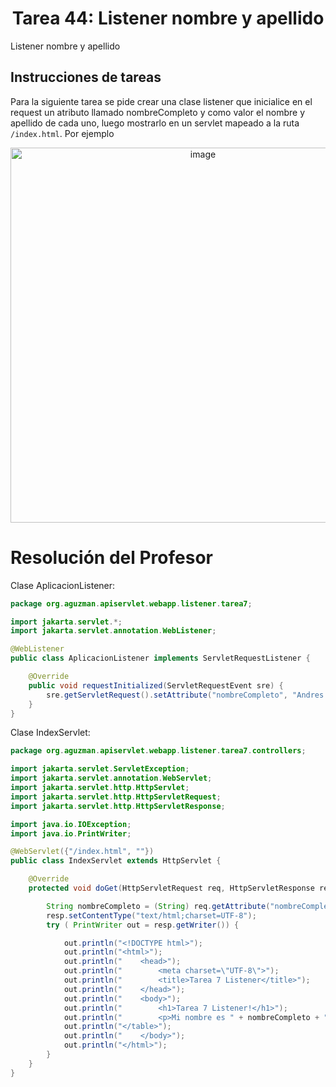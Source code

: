<h1 align="center">Tarea 44: Listener nombre y apellido</h1>
<p>Listener nombre y apellido</p>
<h2>Instrucciones de tareas</h2>

Para la siguiente tarea se pide crear una clase listener que inicialice en el request un atributo llamado nombreCompleto y como valor el nombre y apellido de cada uno, luego mostrarlo en un servlet mapeado a la ruta `/index.html`. Por ejemplo
<p align="center"><img width="600" alt="image" src="https://github.com/user-attachments/assets/b0380064-8695-4a27-bb90-cddc6206925c"></p>

<h1>Resolución del Profesor</h1>

Clase AplicacionListener:
```java
package org.aguzman.apiservlet.webapp.listener.tarea7;

import jakarta.servlet.*;
import jakarta.servlet.annotation.WebListener;

@WebListener
public class AplicacionListener implements ServletRequestListener {

    @Override
    public void requestInitialized(ServletRequestEvent sre) {
        sre.getServletRequest().setAttribute("nombreCompleto", "Andres Guzman");
    }
}
```

Clase IndexServlet:
```java
package org.aguzman.apiservlet.webapp.listener.tarea7.controllers;

import jakarta.servlet.ServletException;
import jakarta.servlet.annotation.WebServlet;
import jakarta.servlet.http.HttpServlet;
import jakarta.servlet.http.HttpServletRequest;
import jakarta.servlet.http.HttpServletResponse;

import java.io.IOException;
import java.io.PrintWriter;

@WebServlet({"/index.html", ""})
public class IndexServlet extends HttpServlet {

    @Override
    protected void doGet(HttpServletRequest req, HttpServletResponse resp) throws ServletException, IOException {

        String nombreCompleto = (String) req.getAttribute("nombreCompleto");
        resp.setContentType("text/html;charset=UTF-8");
        try ( PrintWriter out = resp.getWriter()) {

            out.println("<!DOCTYPE html>");
            out.println("<html>");
            out.println("    <head>");
            out.println("        <meta charset=\"UTF-8\">");
            out.println("        <title>Tarea 7 Listener</title>");
            out.println("    </head>");
            out.println("    <body>");
            out.println("        <h1>Tarea 7 Listener!</h1>");
            out.println("        <p>Mi nombre es " + nombreCompleto + "!</p>");
            out.println("</table>");
            out.println("    </body>");
            out.println("</html>");
        }
    }
}
```
